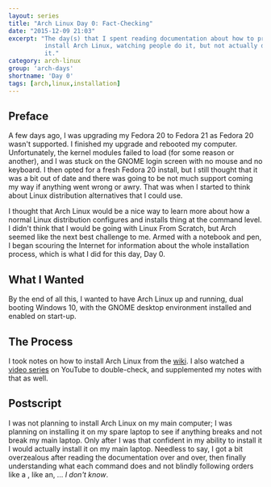 ```yaml
---
layout: series
title: "Arch Linux Day 0: Fact-Checking"
date: "2015-12-09 21:03"
excerpt: "The day(s) that I spent reading documentation about how to properly
          install Arch Linux, watching people do it, but not actually doing
          it."
category: arch-linux
group: 'arch-days'
shortname: 'Day 0'
tags: [arch,linux,installation]
---
```


## Preface

A few days ago, I was upgrading my Fedora 20 to Fedora 21 as Fedora 20 wasn't
supported. I finished my upgrade and rebooted my computer. Unfortunately, the
kernel modules failed to load (for some reason or another), and I was stuck on
the GNOME login screen with no mouse and no keyboard. I then opted for a fresh
Fedora 20 install, but I still thought that it was a bit out of date and there
was going to be not much support coming my way if anything went wrong or awry.
That was when I started to think about Linux distribution alternatives that I
could use.

I thought that Arch Linux would be a nice way to learn more about how a normal
Linux distribution configures and installs thing at the command level. I didn't
think that I would be going with Linux From Scratch, but Arch seemed like the
next best challenge to me. Armed with a notebook and pen, I began scouring the
Internet for information about the whole installation process, which is what I
did for this day, Day 0.

## What I Wanted

By the end of all this, I wanted to have Arch Linux up and running, dual
booting Windows 10, with the GNOME desktop environment installed and enabled on
start-up.

## The Process

I took notes on how to install Arch Linux from the [wiki][wiki]. I also watched
a [video series][vids] on YouTube to double-check, and supplemented my notes
with that as well.

## Postscript

I was not planning to install Arch Linux on my main computer; I was planning on
installing it on my spare laptop to see if anything breaks and not break my
main laptop. Only after I was that confident in my ability to install it I
would actually install it on my main laptop. Needless to say, I got a bit
overzealous after reading the documentation over and over, then finally
understanding what each command does and not blindly following orders like a
, like an, ... *I don't know*.

[wiki]: https://wiki.archlinux.org/index.php/Installation_guide
[vids]: https://www.youtube.com/watch?v=kQFzVG4wZEg
